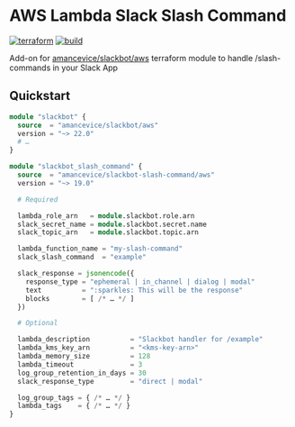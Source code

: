 # AWS Lambda Slack Slash Command

[![terraform](https://img.shields.io/github/v/tag/amancevice/terraform-aws-slackbot-slash-command?color=62f&label=version&logo=terraform&style=flat-square)](https://registry.terraform.io/modules/amancevice/slackbot-slash-command/aws)
[![build](https://img.shields.io/github/workflow/status/amancevice/terraform-aws-slackbot-slash-command/validate?logo=github&style=flat-square)](https://github.com/amancevice/terraform-aws-slackbot-slash-command/actions)

Add-on for [amancevice/slackbot/aws](https://github.com/amancevice/terraform-aws-slackbot) terraform module to handle /slash-commands in your Slack App

## Quickstart

```terraform
module "slackbot" {
  source  = "amancevice/slackbot/aws"
  version = "~> 22.0"
  # …
}

module "slackbot_slash_command" {
  source  = "amancevice/slackbot-slash-command/aws"
  version = "~> 19.0"

  # Required

  lambda_role_arn   = module.slackbot.role.arn
  slack_secret_name = module.slackbot.secret.name
  slack_topic_arn   = module.slackbot.topic.arn

  lambda_function_name = "my-slash-command"
  slack_slash_command  = "example"

  slack_response = jsonencode({
    response_type = "ephemeral | in_channel | dialog | modal"
    text          = ":sparkles: This will be the response"
    blocks        = [ /* … */ ]
  })

  # Optional

  lambda_description          = "Slackbot handler for /example"
  lambda_kms_key_arn          = "<kms-key-arn>"
  lambda_memory_size          = 128
  lambda_timeout              = 3
  log_group_retention_in_days = 30
  slack_response_type         = "direct | modal"

  log_group_tags = { /* … */ }
  lambda_tags    = { /* … */ }
}
```
